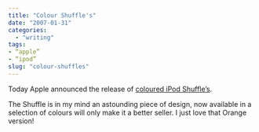 ```yaml
---
title: "Colour Shuffle's"
date: "2007-01-31"
categories: 
  - "writing"
tags:
- “apple”
- “ipod”
slug: "colour-shuffles"
---
```


Today Apple announced the release of [coloured iPod Shuffle’s][1].

The Shuffle is in my mind an astounding piece of design, now available in a selection of colours will only make it a better seller. I just love that Orange version!

[1]:	https://www.apple.com/ipodshuffle/